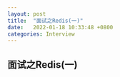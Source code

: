 ```yaml
---
layout: post
title:  "面试之Redis(一)"
date:   2022-01-18 10:33:48 +0800
categories: Interview
---
```


## **面试之Redis(一)**
